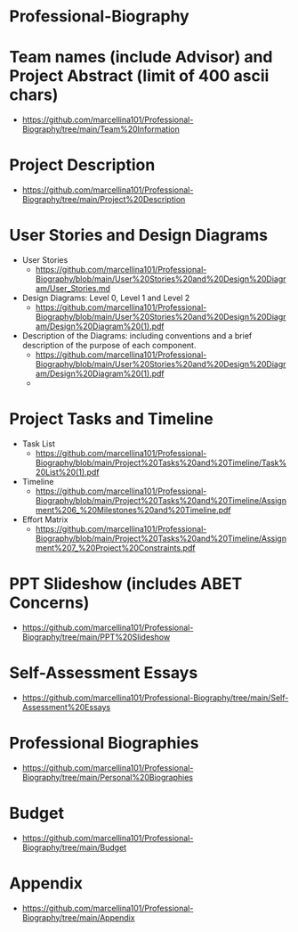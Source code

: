 # Professional-Biography

# Team names (include Advisor) and Project Abstract (limit of 400 ascii chars)
* https://github.com/marcellina101/Professional-Biography/tree/main/Team%20Information

# Project Description
* https://github.com/marcellina101/Professional-Biography/tree/main/Project%20Description

# User Stories and Design Diagrams
  * User Stories
    * https://github.com/marcellina101/Professional-Biography/blob/main/User%20Stories%20and%20Design%20Diagram/User_Stories.md
  * Design Diagrams: Level 0, Level 1 and Level 2
    * https://github.com/marcellina101/Professional-Biography/blob/main/User%20Stories%20and%20Design%20Diagram/Design%20Diagram%20(1).pdf
  * Description of the Diagrams: including conventions and a brief description of the purpose of each component.
    * https://github.com/marcellina101/Professional-Biography/blob/main/User%20Stories%20and%20Design%20Diagram/Design%20Diagram%20(1).pdf
    * 
# Project Tasks and Timeline
* Task List
  * https://github.com/marcellina101/Professional-Biography/blob/main/Project%20Tasks%20and%20Timeline/Task%20List%20(1).pdf
* Timeline
  * https://github.com/marcellina101/Professional-Biography/blob/main/Project%20Tasks%20and%20Timeline/Assignment%206_%20Milestones%20and%20Timeline.pdf
* Effort Matrix
  * https://github.com/marcellina101/Professional-Biography/blob/main/Project%20Tasks%20and%20Timeline/Assignment%207_%20Project%20Constraints.pdf

# PPT Slideshow (includes ABET Concerns)
  * https://github.com/marcellina101/Professional-Biography/tree/main/PPT%20Slideshow

# Self-Assessment Essays
  * https://github.com/marcellina101/Professional-Biography/tree/main/Self-Assessment%20Essays

# Professional Biographies
  * https://github.com/marcellina101/Professional-Biography/tree/main/Personal%20Biographies

# Budget
  * https://github.com/marcellina101/Professional-Biography/tree/main/Budget

# Appendix
  * https://github.com/marcellina101/Professional-Biography/tree/main/Appendix

 
